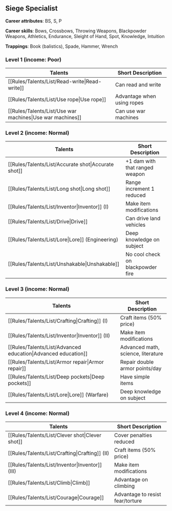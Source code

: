 
## Siege Specialist

**Career attributes**: BS, S, P

**Career skills**: Bows, Crossbows, Throwing Weapons, Blackpowder Weapons, Athletics, Endurance, Sleight of Hand, Spot, Knowledge, Intuition

**Trappings**: Book (balistics), Spade, Hammer, Wrench

### Level 1 (income: Poor)

| Talents | Short Description |
| --- | --- |
| [[Rules/Talents/List/Read-write\|Read-write]] | Can read and write |
| [[Rules/Talents/List/Use rope\|Use rope]] | Advantage when using ropes |
| [[Rules/Talents/List/Use war machines\|Use war machines]] | Can use war machines |


### Level 2 (income: Normal)

| Talents | Short Description |
| --- | --- |
| [[Rules/Talents/List/Accurate shot\|Accurate shot]] | +1 dam with that ranged weapon |
| [[Rules/Talents/List/Long shot\|Long shot]] | Range increment 1 reduced |
| [[Rules/Talents/List/Inventor\|Inventor]] (I) | Make item modifications |
| [[Rules/Talents/List/Drive\|Drive]] | Can drive land vehicles |
| [[Rules/Talents/List/Lore\|Lore]] (Engineering) | Deep knowledge on subject |
| [[Rules/Talents/List/Unshakable\|Unshakable]] | No cool check on blackpowder fire |


### Level 3 (income: Normal)

| Talents | Short Description |
| --- | --- |
| [[Rules/Talents/List/Crafting\|Crafting]] (I) | Craft items (50% price) |
| [[Rules/Talents/List/Inventor\|Inventor]] (II) | Make item modifications |
| [[Rules/Talents/List/Advanced education\|Advanced education]] | Advanced math, science, literature |
| [[Rules/Talents/List/Armor repair\|Armor repair]] | Repair double armor points/day |
| [[Rules/Talents/List/Deep pockets\|Deep pockets]] | Have simple items |
| [[Rules/Talents/List/Lore\|Lore]] (Warfare) | Deep knowledge on subject |


### Level 4 (income: Normal)

| Talents | Short Description |
| --- | --- |
| [[Rules/Talents/List/Clever shot\|Clever shot]] | Cover penalties reduced |
| [[Rules/Talents/List/Crafting\|Crafting]] (II) | Craft items (50% price) |
| [[Rules/Talents/List/Inventor\|Inventor]] (III) | Make item modifications |
| [[Rules/Talents/List/Climb\|Climb]] | Advantage on climbing |
| [[Rules/Talents/List/Courage\|Courage]] | Advantage to resist fear/torture |


